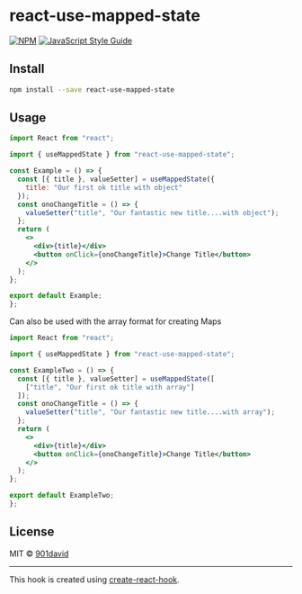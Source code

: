 # react-use-mapped-state

>

[![NPM](https://img.shields.io/npm/v/react-hooks-usemappedstate.svg)](https://www.npmjs.com/package/react-hooks-usemappedstate) [![JavaScript Style Guide](https://img.shields.io/badge/code_style-standard-brightgreen.svg)](https://standardjs.com)

## Install

```bash
npm install --save react-use-mapped-state
```

## Usage

```jsx
import React from "react";

import { useMappedState } from "react-use-mapped-state";

const Example = () => {
  const [{ title }, valueSetter] = useMappedState({
    title: "Our first ok title with object"
  });
  const onoChangeTitle = () => {
    valueSetter("title", "Our fantastic new title....with object");
  };
  return (
    <>
      <div>{title}</div>
      <button onClick={onoChangeTitle}>Change Title</button>
    </>
  );
};

export default Example;
};
```

Can also be used with the array format for creating Maps

```jsx
import React from "react";

import { useMappedState } from "react-use-mapped-state";

const ExampleTwo = () => {
  const [{ title }, valueSetter] = useMappedState([
    ["title", "Our first ok title with array"]
  ]);
  const onoChangeTitle = () => {
    valueSetter("title", "Our fantastic new title....with array");
  };
  return (
    <>
      <div>{title}</div>
      <button onClick={onoChangeTitle}>Change Title</button>
    </>
  );
};

export default ExampleTwo;
};
```

## License

MIT © [901david](https://github.com/901david)

---

This hook is created using [create-react-hook](https://github.com/hermanya/create-react-hook).
